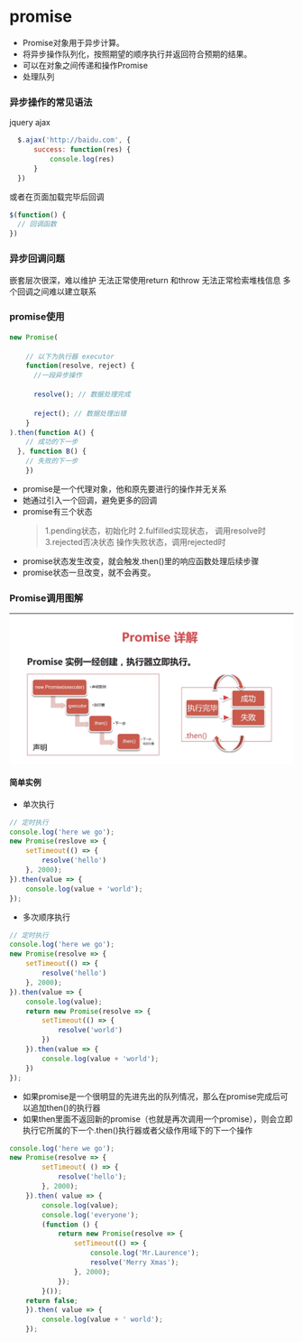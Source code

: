 # promise
* Promise对象用于异步计算。
* 将异步操作队列化，按照期望的顺序执行并返回符合预期的结果。
* 可以在对象之间传递和操作Promise
* 处理队列
### 异步操作的常见语法
  jquery ajax
```javascript
  $.ajax('http://baidu.com', {
      success: function(res) {
          console.log(res)
      }
  })
  ```
  或者在页面加载完毕后回调
```javascript
$(function() {
  // 回调函数
})
```
### 异步回调问题
嵌套层次很深，难以维护
无法正常使用return 和throw
无法正常检索堆栈信息
多个回调之间难以建立联系

### promise使用
````javascript
new Promise(
    
    // 以下为执行器 executor
    function(resolve, reject) {
      //一段异步操作
      
      resolve(); // 数据处理完成
      
      reject(); // 数据处理出错 
    }
).then(function A() {
    // 成功的下一步
  }, function B() {
    // 失败的下一步
    })
````
* promise是一个代理对象，他和原先要进行的操作并无关系
* 她通过引入一个回调，避免更多的回调
* promise有三个状态
    > 1.pending状态，初始化时 
    > 2.fulfilled实现状态， 调用resolve时
    > 3.rejected否决状态 操作失败状态，调用rejected时
* promise状态发生改变，就会触发.then()里的响应函数处理后续步骤
* promise状态一旦改变，就不会再变。

### Promise调用图解
![Promise](../img/Promise.jpg)

#### 简单实例
* 单次执行
````javascript 1.6
// 定时执行
console.log('here we go');
new Promise(reslove => {
    setTimeout(() => {
        resolve('hello')
    }, 2000);
}).then(value => {
    console.log(value + 'world');
});
````
* 多次顺序执行

````javascript 1.6
// 定时执行
console.log('here we go');
new Promise(resolve => {
    setTimeout(() => {
        resolve('hello')
    }, 2000);
}).then(value => { 
    console.log(value);
    return new Promise(resolve => {
        setTimeout(() => {
            resolve('world')
        })
    }).then(value => {
        console.log(value + 'world');
    })
});
````
* 如果promise是一个很明显的先进先出的队列情况，那么在promise完成后可以追加then()的执行器
* 如果then里面不返回新的promise（也就是再次调用一个promise），则会立即执行它所属的下一个.then()执行器或者父级作用域下的下一个操作
````javascript
console.log('here we go');
new Promise(resolve => {
        setTimeout( () => {
            resolve('hello');
        }, 2000);
    }).then( value => {
        console.log(value);
        console.log('everyone');
        (function () {
            return new Promise(resolve => {
                setTimeout(() => {
                    console.log('Mr.Laurence');
                    resolve('Merry Xmas');
                }, 2000);
            });
        }());
    return false;
    }).then( value => {
        console.log(value + ' world');
    });
````
     


  